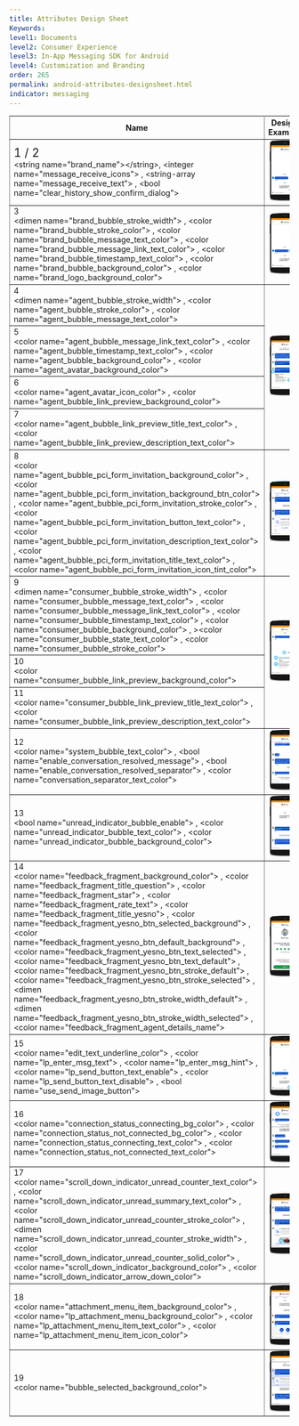 ```yaml
---
title: Attributes Design Sheet
Keywords:
level1: Documents
level2: Consumer Experience
level3: In-App Messaging SDK for Android
level4: Customization and Branding
order: 265
permalink: android-attributes-designsheet.html
indicator: messaging
---
```



<div class="designsheet">
<table rules="all">
  <thead>
  <col width="60%">
  <tr>
    <th>Name</th>
    <th>Design Example</th>
  </tr>
  </thead>
  <tbody>
  <tr>
    <td><div class="designsheetnumber" style="font-size: 1.5em">1 / 2</div>&lt;string name=&quot;brand_name&quot;&gt;&lt;/string&gt;, &lt;integer name=&quot;message_receive_icons&quot;&gt; , &lt;string-array name=&quot;message_receive_text&quot;&gt; , &lt;bool name=&quot;clear_history_show_confirm_dialog&quot;&gt;</td>
    <td><img src="img/Brand (1,2).png"/></td>
  </tr>
  <tr>
  <td><div class="designsheetnumber">3</div> &lt;dimen name=&quot;brand_bubble_stroke_width&quot;&gt; , &lt;color name=&quot;brand_bubble_stroke_color&quot;&gt; , &lt;color name=&quot;brand_bubble_message_text_color&quot;&gt; , &lt;color name=&quot;brand_bubble_message_link_text_color&quot;&gt; , &lt;color name=&quot;brand_bubble_timestamp_text_color&quot;&gt; ,  &lt;color name=&quot;brand_bubble_background_color&quot;&gt; , &lt;color name=&quot;brand_logo_background_color&quot;&gt; </td>
  <td><img src="img/Brand messaging bubbles first message (3).png"/></td>
  </tr>
  <tr>
    <td><div class="designsheetnumber">4</div> &lt;dimen name=&quot;agent_bubble_stroke_width&quot;&gt; ,  &lt;color name=&quot;agent_bubble_stroke_color&quot;&gt; , &lt;color name=&quot;agent_bubble_message_text_color&quot;&gt;</td>
    <td rowspan="4"><img src="img/Agent message bubbles 1 (4,5,6,7).png"/></td>
  </tr>
  <tr>
  <td> <div class="designsheetnumber">5</div> &lt;color name=&quot;agent_bubble_message_link_text_color&quot;&gt; , &lt;color name=&quot;agent_bubble_timestamp_text_color&quot;&gt; , &lt;color name=&quot;agent_bubble_background_color&quot;&gt; , &lt;color name=&quot;agent_avatar_background_color&quot;&gt;</td>
  </tr>
  <tr>
    <td><div class="designsheetnumber">6</div> &lt;color name=&quot;agent_avatar_icon_color&quot;&gt; , &lt;color name=&quot;agent_bubble_link_preview_background_color&quot;&gt;</td>
  </tr>
  <tr>
    <td><div class="designsheetnumber">7</div> &lt;color name=&quot;agent_bubble_link_preview_title_text_color&quot;&gt; , &lt;color name=&quot;agent_bubble_link_preview_description_text_color&quot;&gt;</td>

  </tr>
  <tr>
    <td> <div class="designsheetnumber">8</div> &lt;color name=&quot;agent_bubble_pci_form_invitation_background_color&quot;&gt; , &lt;color name=&quot;agent_bubble_pci_form_invitation_background_btn_color&quot;&gt; , &lt;color name=&quot;agent_bubble_pci_form_invitation_stroke_color&quot;&gt; , &lt;color name=&quot;agent_bubble_pci_form_invitation_button_text_color&quot;&gt; , &lt;color name=&quot;agent_bubble_pci_form_invitation_description_text_color&quot;&gt; , &lt;color name=&quot;agent_bubble_pci_form_invitation_title_text_color&quot;&gt; , &lt;color name=&quot;agent_bubble_pci_form_invitation_icon_tint_color&quot;&gt;</td>
    <td><img src="img/Agent message bubbles 2 (8).png"/></td>
  </tr>
  <tr>
    <td> <div class="designsheetnumber">9</div> &lt;dimen name=&quot;consumer_bubble_stroke_width&quot;&gt; , &lt;color name=&quot;consumer_bubble_message_text_color&quot;&gt; ,  &lt;color name=&quot;consumer_bubble_message_link_text_color&quot;&gt; , &lt;color name=&quot;consumer_bubble_timestamp_text_color&quot;&gt; , &lt;color name=&quot;consumer_bubble_background_color&quot;&gt; , >&lt;color name=&quot;consumer_bubble_state_text_color&quot;&gt; , &lt;color name=&quot;consumer_bubble_stroke_color&quot;&gt; </td>
    <td rowspan="3"><img src="img/Consumer message bubbles (9,10,11).png"/></td>
  </tr>
  <tr>
    <td><div class="designsheetnumber">10</div> &lt;color name=&quot;consumer_bubble_link_preview_background_color&quot;&gt;</td>
  </tr>
  <tr>
    <td><div class="designsheetnumber">11</div> &lt;color name=&quot;consumer_bubble_link_preview_title_text_color&quot;&gt; , &lt;color name=&quot;consumer_bubble_link_preview_description_text_color&quot;&gt; </td>
  </tr>
  <tr>
    <td><div class="designsheetnumber">12</div> &lt;color name=&quot;system_bubble_text_color&quot;&gt; , &lt;bool name=&quot;enable_conversation_resolved_message&quot;&gt; , &lt;bool name=&quot;enable_conversation_resolved_separator&quot;&gt; , &lt;color name=&quot;conversation_separator_text_color&quot;&gt;</td>
    <td><img src="img/System messages (12).png"/></td>
  </tr>
  <tr>
     <td><div class="designsheetnumber">13</div> &lt;bool name=&quot;unread_indicator_bubble_enable&quot;&gt; , &lt;color name=&quot;unread_indicator_bubble_text_color&quot;&gt; , &lt;color name=&quot;unread_indicator_bubble_background_color&quot;&gt;</td>
     <td><img src="img/Unread messages indicator bubbles (13).png"/></td>
  </tr>
  <tr>
     <td><div class="designsheetnumber">14</div> &lt;color name=&quot;feedback_fragment_background_color&quot;&gt; , &lt;color name=&quot;feedback_fragment_title_question&quot;&gt; , &lt;color name=&quot;feedback_fragment_star&quot;&gt; , &lt;color name=&quot;feedback_fragment_rate_text&quot;&gt; , &lt;color name=&quot;feedback_fragment_title_yesno&quot;&gt; , &lt;color name=&quot;feedback_fragment_yesno_btn_selected_background&quot;&gt; , &lt;color name=&quot;feedback_fragment_yesno_btn_default_background&quot;&gt; ,  &lt;color name=&quot;feedback_fragment_yesno_btn_text_selected&quot;&gt; , &lt;color name=&quot;feedback_fragment_yesno_btn_text_default&quot;&gt; , &lt;color name=&quot;feedback_fragment_yesno_btn_stroke_default&quot;&gt; , &lt;color name=&quot;feedback_fragment_yesno_btn_stroke_selected&quot;&gt; , &lt;dimen name=&quot;feedback_fragment_yesno_btn_stroke_width_default&quot;&gt; , &lt;dimen name=&quot;feedback_fragment_yesno_btn_stroke_width_selected&quot;&gt; , &lt;color name=&quot;feedback_fragment_agent_details_name&quot;&gt;</td>
     <td><img src="img/Survey screen (14).png"/></td>    
  </tr>
  <tr>
    <td> <div class="designsheetnumber">15</div> &lt;color name=&quot;edit_text_underline_color&quot;&gt; , &lt;color name=&quot;lp_enter_msg_text&quot;&gt; , &lt;color name=&quot;lp_enter_msg_hint&quot;&gt; , &lt;color name=&quot;lp_send_button_text_enable&quot;&gt; , &lt;color name=&quot;lp_send_button_text_disable&quot;&gt; , &lt;bool name=&quot;use_send_image_button&quot;&gt; </td>
    <td><img src="img/Message edit text (15).png"/></td>
  </tr>
  <tr>
  <td><div class="designsheetnumber">16</div> &lt;color name=&quot;connection_status_connecting_bg_color&quot;&gt; , &lt;color name=&quot;connection_status_not_connected_bg_color&quot;&gt; , &lt;color name=&quot;connection_status_connecting_text_color&quot;&gt; , &lt;color name=&quot;connection_status_not_connected_text_color&quot;&gt;</td>
  <td><img src="img/Connection status bar (16).png"/></td>
  </tr>
  <tr>
    <td> <div class="designsheetnumber">17</div> &lt;color name=&quot;scroll_down_indicator_unread_counter_text_color&quot;&gt; , &lt;color name=&quot;scroll_down_indicator_unread_summary_text_color&quot;&gt; , &lt;color name=&quot;scroll_down_indicator_unread_counter_stroke_color&quot;&gt; , &lt;dimen name=&quot;scroll_down_indicator_unread_counter_stroke_width&quot;&gt; , &lt;color name=&quot;scroll_down_indicator_unread_counter_solid_color&quot;&gt; , &lt;color name=&quot;scroll_down_indicator_background_color&quot;&gt; , &lt;color name=&quot;scroll_down_indicator_arrow_down_color&quot;&gt;</td>
    <td><img src="img/in page navigation - scroll down indicator (17).png"></td>
  </tr>
  <tr>
    <td> <div class="designsheetnumber">18</div> &lt;color name=&quot;attachment_menu_item_background_color&quot;&gt; , &lt;color name=&quot;lp_attachment_menu_background_color&quot;&gt; , &lt;color name=&quot;lp_attachment_menu_item_text_color&quot;&gt; , &lt;color name=&quot;lp_attachment_menu_item_icon_color&quot;&gt;</td>
    <td><img src="img/Photo sharing (18).png"/></td>
  </tr>
  <tr>
    <td> <div class="designsheetnumber">19</div> &lt;color name=&quot;bubble_selected_background_color&quot;&gt;</td>
    <td><img src="img/Miscellaneous (19).png"/></td>
  </tr>
</tbody>
</table>
</div>
